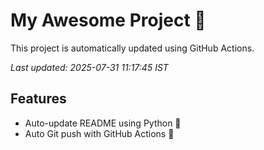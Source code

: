 # My Awesome Project 🚀

This project is automatically updated using GitHub Actions.

_Last updated: 2025-07-31 11:17:45 IST_

## Features
- Auto-update README using Python 🐍
- Auto Git push with GitHub Actions 🤖
